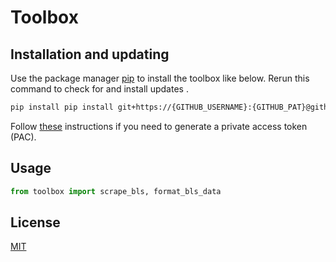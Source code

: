 # Toolbox

## Installation and updating
Use the package manager [pip](https://pip.pypa.io/en/stable/) to install the toolbox like below. 
Rerun this command to check for and install  updates .
```bash
pip install pip install git+https://{GITHUB_USERNAME}:{GITHUB_PAT}@github.com/ndaskalovic/finance-toolbox.git
```
Follow [these](https://docs.github.com/en/authentication/keeping-your-account-and-data-secure/managing-your-personal-access-tokens#creating-a-token) instructions if you need to generate a private access token (PAC).

## Usage
```python
from toolbox import scrape_bls, format_bls_data
```
## License
[MIT](https://choosealicense.com/licenses/mit/)